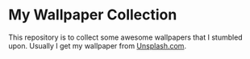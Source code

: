 # My Wallpaper Collection 
This repository is to collect some awesome wallpapers that I stumbled upon. Usually I get my wallpaper from [Unsplash.com](https://www.unsplash.com).  
